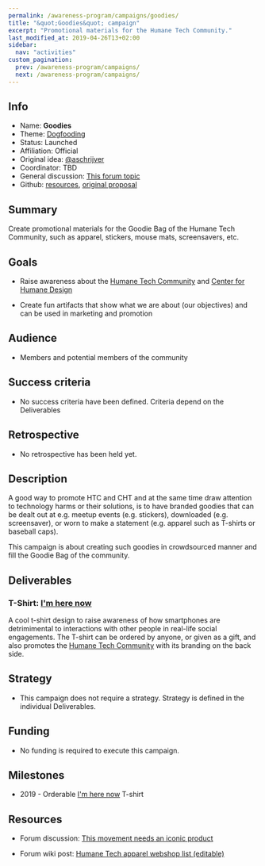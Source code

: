 ```yaml
---
permalink: /awareness-program/campaigns/goodies/
title: "&quot;Goodies&quot; campaign"
excerpt: "Promotional materials for the Humane Tech Community."
last_modified_at: 2019-04-26T13+02:00
sidebar:
  nav: "activities"
custom_pagination:
  prev: /awareness-program/campaigns/
  next: /awareness-program/campaigns/
---
```


<!-- Please fill in the information below each header according to the instructions.

       - Do NOT remove section headers. Instead add the placeholder text if the section is not needed.
       - You can leave the comments. They can be helpful when editing the issue later on.
       - Replace brackets with appropriate information (unless part of a link), leaving formatting intact.
       - The non-comments texts below provide examples, unless they are placeholder text

    Note: You will not be wasting your time documenting all this. The information in this issue
          should be copied to the Campaign README.md after your feedback is incorporated.
-->

## Info 

<!-- Provide short name that reflects the gist of the campaign, used as working title.
      Also add the link to community forum topic that is used for general discussion. 

      Valid values for 'Status' are: Ideation, Preparing, Launched, Finished
      Valid values for 'Affiliation' are: Official, Unofficial
      Original idea: Link to forum user that first came up with campaign idea
      Coordinator: Link to forum user responsible for coordinating tasks for this campaign, or 'TBD'
-->

- Name: **Goodies**
- Theme: [Dogfooding](/awareness-program/campaign-themes/dogfooding/)
- Status: Launched
- Affiliation: Official
- Original idea: [@aschrijver](https://community.humanetech.com/u/aschrijver)
- Coordinator: TBD
- General discussion: [This forum topic](https://community.humanetech.com/t/3222)
- Github: [resources](https://github.com/humanetech-community/awareness-program/tree/master/campaigns/goodies), [original proposal](https://github.com/humanetech-community/awareness-program/issues/65)

## Summary 

<!-- Clear and concise explanation in 1-3 lines of text. -->

Create promotional materials for the Goodie Bag of the Humane Tech Community, such as apparel, stickers, mouse mats, screensavers, etc.

## Goals

<!-- Bullet list of the intended effects of the campaign, separated by empty lines. -->

- Raise awareness about the [Humane Tech Community](https://community.humanetech.com) and [Center for Humane Design](https://humanetech.com)

- Create fun artifacts that show what we are about (our objectives) and can be used in marketing and promotion

## Audience

<!-- The demographic audience the campaign is targeted to. -->

- Members and potential members of the community

## Success criteria

<!-- (optional) Bullet list detailing how success is measured. -->

- No success criteria have been defined. Criteria depend on the Deliverables

## Retrospective

<!-- (optional) Analysis of results after campaign has ended, to see if success criteria were met, and to learn lessons for future campaigns. Use the placeholder text is no retrospective was held yet. Add a date indicator if possible (e.g. 'after 3 months', '24-11-2018'). -->

- No retrospective has been held yet.

## Description

<!-- A longer, more elaborate description (one or more paragraphs of text) -->

A good way to promote HTC and CHT and at the same time draw attention to technology harms or their solutions, is to have branded goodies that can be dealt out at e.g. meetup events (e.g. stickers), downloaded (e.g. screensaver), or worn to make a statement (e.g. apparel such as T-shirts or baseball caps).

This campaign is about creating such goodies in crowdsourced manner and fill the Goodie Bag of the community.

## Deliverables

<!-- Sub-headers with the planned deliverables and their summaries. Update this later to reflect changes.  The second sub-header gives an example. -->

### T-Shirt: [I'm here now](/awareness-program/deliverables/i-am-here-now/)

A cool t-shirt design to raise awareness of how smartphones are detrimimental to interactions with other people in real-life social engagements. The T-shirt can be ordered by anyone, or given as a gift, and also promotes the [Humane Tech Community](https://community.humanetech.com) with its branding on the back side.

## Strategy

<!-- Outline the (draft) strategy required to attain the success criteria (one or more paragraphs of text, use formatting - like lists - where appropriate). Use this placeholder text if this section is not needed:

- This campaign does not require a strategy. Strategy is defined on the Theme, or in Deliverables.
 -->

- This campaign does not require a strategy. Strategy is defined in the individual Deliverables.

## Funding

<!-- (optional) Financial requirements, required budget, ways to obtain funds (keep it short, couple of paragraphs, some bullets). If necessary link to separate detailed funding document. Use the placeholder text if no funding is required. -->

- No funding is required to execute this campaign. 

## Milestones

<!-- (optional) Bullet list of past and future milestones for the campaign. Or placeholder bullet "No milestones have been defined." -->

- 2019 - Orderable [I'm here now](/awareness-program/deliverables/i-am-here-now/) T-shirt

## Resources

<!-- (optional) Links to relevant folders, files and external information, or leave the placeholder text. -->

- Forum discussion: [This movement needs an iconic product](https://community.humanetech.com/t/1267)

- Forum wiki post: [Humane Tech apparel webshop list (editable)](https://community.humanetech.com/t/3172)
